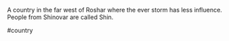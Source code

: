 A country in the far west of Roshar where the ever storm has less influence.
People from Shinovar are called Shin.

#country